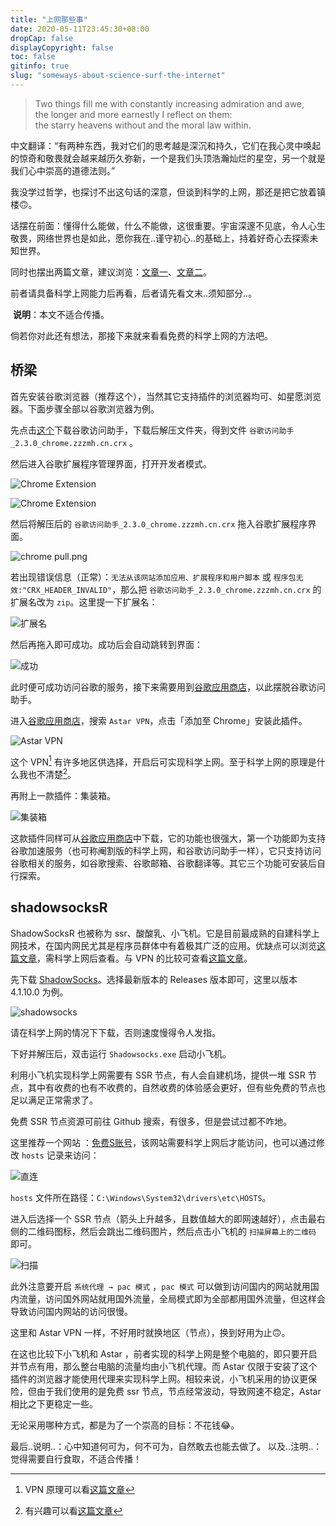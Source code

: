 ```yaml
---
title: "上网那些事"
date: 2020-05-11T23:45:30+08:00
dropCap: false
displayCopyright: false
toc: false
gitinfo: true
slug: "someways-about-science-surf-the-internet"
---
```

<blockquote class="quote-center">
<p>
<font class = "colorfulfont">
Two things fill me with constantly increasing admiration and awe,</br>the longer and more earnestly I reflect on them: </br>the starry heavens without and the moral law within.
</font>
</p>
</blockquote>

中文翻译：“有两种东西，我对它们的思考越是深沉和持久，它们在我心灵中唤起的惊奇和敬畏就会越来越历久弥新，一个是我们头顶浩瀚灿烂的星空，另一个就是我们心中崇高的道德法则。”

我没学过哲学，也探讨不出这句话的深意，但谈到科学的上网，那还是把它放着镇楼🙃。

话摆在前面：懂得什么能做，什么不能做，这很重要。宇宙深邃不见底，令人心生敬畏，网络世界也是如此，愿你我在..谨守初心..的基础上，持着好奇心去探索未知世界。

同时也摆出两篇文章，建议浏览：[文章一](https://qiangwaikan.com/gfw/)、[文章二](https://cnodejs.org/topic/5b0fc85b5cd02be640901047)。

前者请具备科学上网能力后再看，后者请先看文末..须知部分..。

<font class = "colorfulfont"> **说明**：本文不适合传播。</font>

倘若你对此还有想法，那接下来就来看看免费的科学上网的方法吧。

## 桥梁

首先安装谷歌浏览器（推荐这个），当然其它支持插件的浏览器均可、如星愿浏览器。下面步骤全部以谷歌浏览器为例。

先点击[这个](https://gateway.pinata.cloud/ipfs/QmetpuozsRGL4GQA9ysfuatfwyMhmRU3EaVCmAJK75KwTj/gocklaboggjfkolaknpbhddbaopcepfp.zip)下载谷歌访问助手，下载后解压文件夹，得到文件 `谷歌访问助手_2.3.0_chrome.zzzmh.cn.crx` 。

然后进入谷歌扩展程序管理界面，打开开发者模式。

![Chrome Extension](/images/随笔/chrome_extension.png "路径")

![Chrome Extension](/images/随笔/chrome_extension_explore.png "开发者模式")

然后将解压后的 `谷歌访问助手_2.3.0_chrome.zzzmh.cn.crx` 拖入谷歌扩展程序界面。

![chrome pull.png](/images/随笔/chrome_pull.png "拖入")

若出现错误信息（正常）：`无法从该网站添加应用、扩展程序和用户脚本` 或 `程序包无效:"CRX_HEADER_INVALID"`，那么把 `谷歌访问助手_2.3.0_chrome.zzzmh.cn.crx` 的扩展名改为 `zip`。这里提一下扩展名：

![扩展名](/images/随笔/chrome_extension_name.png "查看扩展名")

然后再拖入即可成功。成功后会自动跳转到界面：

![成功](/images/随笔/chrome_attend.png "安装成功")

此时便可成功访问谷歌的服务，接下来需要用到[谷歌应用商店](https://chrome.google.com/webstore/category/extensions?hl=zh-CN)，以此摆脱谷歌访问助手。

进入[谷歌应用商店](https://chrome.google.com/webstore/category/extensions?hl=zh-CN)，搜索 `Astar VPN`，点击「添加至 Chrome」安装此插件。

![Astar VPN](/images/随笔/chrome_astar.png "Astar VPN")

这个 VPN[^1] 有许多地区供选择，开启后可实现科学上网。至于科学上网的原理是什么我也不清楚[^2]。

再附上一款插件：集装箱。

![集装箱](/images/随笔/chrome_box.png "集装箱")

这款插件同样可从[谷歌应用商店](https://chrome.google.com/webstore/category/extensions?hl=zh-CN)中下载，它的功能也很强大，第一个功能即为支持谷歌加速服务（也可称阉割版的科学上网，和谷歌访问助手一样），它只支持访问谷歌相关的服务，如谷歌搜索、谷歌邮箱、谷歌翻译等。其它三个功能可安装后自行探索。

## shadowsocksR

ShadowSocksR 也被称为 ssr、酸酸乳、小飞机。它是目前最成熟的自建科学上网技术，在国内网民尤其是程序员群体中有着极其广泛的应用。优缺点可以浏览[这篇文章](https://www.wallmama.com/)，需科学上网后查看。与 VPN 的比较可查看[这篇文章](https://reezon.github.io/2018/05/23/关于ss(酸酸)和ssr(酸酸乳)，还有vpn和socks5/)。

先下载 [ShadowSocks](https://github.com/shadowsocks/shadowsocks-windows/releases)。选择最新版本的 Releases 版本即可，这里以版本 4.1.10.0 为例。

![shadowsocks](/images/随笔/shadowsocks.png "Shadowsocks")

请在科学上网的情况下下载，否则速度慢得令人发指。

下好并解压后，双击运行 `Shadowsocks.exe` 启动小飞机。

利用小飞机实现科学上网需要有 SSR 节点，有人会自建机场，提供一堆 SSR 节点，其中有收费的也有不收费的，自然收费的体验感会更好，但有些免费的节点也足以满足正常需求了。

免费 SSR 节点资源可前往 Github 搜索，有很多，但是尝试过都不咋地。

这里推荐一个网站 ：[免费S账号](https://free-ss.site/)，该网站需要科学上网后才能访问，也可以通过修改 `hosts` 记录来访问：

![直连](/images/随笔/direct_access.png "直连")

`hosts` 文件所在路径：`C:\Windows\System32\drivers\etc\HOSTS`。

进入后选择一个 SSR 节点（箭头上升越多，且数值越大的即网速越好），点击最右侧的二维码图标，然后会跳出二维码图片，然后点击小飞机的 `扫描屏幕上的二维码` 即可。

![扫描](/images/随笔/code.png "扫描二维码")

此外注意要开启 `系统代理 → pac 模式` ，`pac 模式` 可以做到访问国内的网站就用国内流量，访问国外网站就用国外流量，全局模式即为全部都用国外流量，但这样会导致访问国内网站的访问很慢。

这里和 Astar VPN 一样，不好用时就换地区（节点），换到好用为止🙃。

在这也比较下小飞机和 Astar ，前者实现的科学上网是整个电脑的，即只要开启并节点有用，那么整台电脑的流量均由小飞机代理。而 Astar 仅限于安装了这个插件的浏览器才能使用代理来实现科学上网。相较来说，小飞机采用的协议更保险，但由于我们使用的是免费 ssr 节点，节点经常波动，导致网速不稳定，Astar 相比之下更稳定一些。

无论采用哪种方式，都是为了一个崇高的目标：不花钱😂。

最后..说明..：心中知道何可为，何不可为，自然敢去也能去做了。
以及..注明..：觉得需要自行食取，不适合传播！

[^1]:VPN 原理可以看[这篇文章](https://zhuanlan.zhihu.com/p/71536075)
[^2]:有兴趣可以看[这篇文章](https://hengyunabc.github.io/something-about-science-surf-the-internet/)


